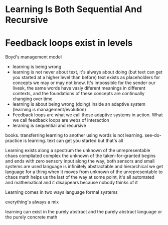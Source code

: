 # Learning Is Both Sequential And Recursive

# Feedback loops exist in levels
Boyd's management model

- learning is being wrong
- learning is not never about text, it's always about doing (but text can get you started at a higher level than before)
text exists as placeholders for concepts we may or may not know. It's impossible for the sender our livesk, the same words have vasly diferent meanings in different contexts, and the foundations of these concepts are continually changing over time
- learning is about being wrong (doing) inside an adaptive system (learning is management/evolution)
- Feedback loops are what we call these adaptive systems in action. What we call feedback loops are webs of interaction
- leraning is sequential and recursive

books. transferring learning to another using words is not learning. see-do-practice is learning. text can get you started but that's all

Learning exists along a spectrum
the unknown of the unrepresentable
chaos
compliated
complex
the unknown of the taken-for-granted
begins and ends with zero sensory input
along the way, both sensors and small systems are used
language is infiniitely abstractable and hierarchical
we get language for a thing when it moves from unknown of the unrepresentable to chaos
math helps us the last of the way
at some point, it's all automated and mathematical and it disappears because nobody thinks of it

Learning comes in two ways
language
formal systems


everything's always a mix

learning can exist in the purely abstract and the purely abstract language or the purely concrete math




